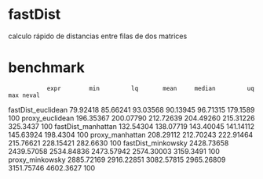 # fastDist
calculo rápido de distancias entre filas de dos matrices

# benchmark
               expr        min         lq       mean     median         uq       max neval
 fastDist_euclidean   79.92418   85.66241   93.03568   90.13945   96.71315  179.1589   100
    proxy_euclidean  196.35367  200.07790  212.72639  204.49260  215.31226  325.3437   100
 fastDist_manhattan  132.54304  138.07719  143.40045  141.14112  145.63924  198.4304   100
    proxy_manhattan  208.29112  212.70243  222.91464  215.76621  228.15421  282.6630   100
 fastDist_minkowsky 2428.73658 2439.57058 2534.84836 2473.57942 2574.30003 3159.3491   100
    proxy_minkowsky 2885.72169 2916.22851 3082.57815 2965.26809 3151.75746 4602.3627   100
